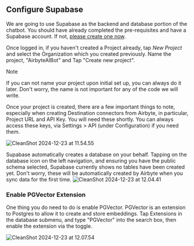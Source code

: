 ## Configure Supabase
We are going to use Supabase as the backend and database portion of the chatbot. You should have already completed the pre-requisites and have a Supabase account. If not, <a href="https://supabase.com/dashboard/sign-up" target="_blank">please create one now</a>. 

Once logged in, if you haven't created a Project already, tap *New Project* and select the Organization which you created previously. Name the project, "AirbyteAIBot" and Tap "Create new project".

> [!NOTE]
> If you can not name your project upon initial set up, you can always do it later. Don't worry, the name is not important for any of the code we will write.

Once your project is created, there are a few important things to note, especially when creating Destination connectors from Airbyte, in particular, Project URL and API Key. You will need these shortly. You can always access these keys, via Settings > API (under Configuration) if you need them.

![CleanShot 2024-12-23 at 11.54.55](https://hackmd.io/_uploads/B1VSgBPSJg.png)

Supabase automatically creates a database on your behalf. Tapping on the database icon on the left navigation, and ensuring you have the public schema selected, Supabase currently shows no tables have been created yet. Don't worry, these will be automatically created by Airbyte when you sync data for the first time. 
![CleanShot 2024-12-23 at 12.04.41](https://hackmd.io/_uploads/SJB9zHPr1x.png)

### Enable PGVector Extension
One thing you do need to do is enable PGVector. PGVector is an extension to Postgres to allow it to create and store embeddings. Tap Extensions in the database submenu, and type "PGVector" into the search box, then enable the extension via the toggle. 

![CleanShot 2024-12-23 at 12.07.54](https://hackmd.io/_uploads/r1rI7HwH1e.png)




